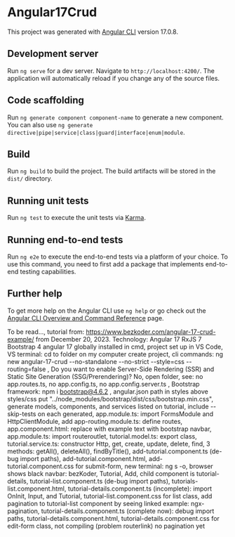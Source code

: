# Angular17Crud

This project was generated with [Angular CLI](https://github.com/angular/angular-cli) version 17.0.8.

## Development server

Run `ng serve` for a dev server. Navigate to `http://localhost:4200/`. The application will automatically reload if you change any of the source files.

## Code scaffolding

Run `ng generate component component-name` to generate a new component. You can also use `ng generate directive|pipe|service|class|guard|interface|enum|module`.

## Build

Run `ng build` to build the project. The build artifacts will be stored in the `dist/` directory.

## Running unit tests

Run `ng test` to execute the unit tests via [Karma](https://karma-runner.github.io).

## Running end-to-end tests

Run `ng e2e` to execute the end-to-end tests via a platform of your choice. To use this command, you need to first add a package that implements end-to-end testing capabilities.

## Further help

To get more help on the Angular CLI use `ng help` or go check out the [Angular CLI Overview and Command Reference](https://angular.io/cli) page.

To be read...,
tutorial from: https://www.bezkoder.com/angular-17-crud-example/ from December 20, 2023. Technology:
Angular 17
RxJS 7
Bootstrap 4
angular 17 globally installed in cmd, project set up in VS Code, VS terminal: cd to folder on my computer create project, cli commands:
ng new angular-17-crud --no-standalone --no-strict --style=css --routing=false ,
Do you want to enable Server-Side Rendering (SSR) and Static Site 
Generation (SSG/Prerendering)? No,
open folder, 
see: no app.routes.ts, no app.config.ts, no app.config.server.ts , 
Bootstrap framework: npm i bootstrap@4.6.2 , angular.json path in styles above styles/css put "../node_modules/bootstrap/dist/css/bootstrap.min.css",
generate models, components, and services listed on tutorial,
include --skip-tests on each generated,
app.module.ts: import FormsModule and 
HttpClientModule, 
add app-routing.module.ts:
define routes,
app.component.html: replace with example text with bootstrap navbar,
app.module.ts: import routeroutlet,
tutorial.model.ts: export class,
tutorial.service.ts: constructor Http, get, create, update, delete, find, 3 methods: getAll(),
deleteAll(),
findByTitle(),
add-tutorial.component.ts (de-bug import paths),
add-tutorial.component.html,
add-tutorial.component.css for submit-form, 
new terminal:
ng s -o,
browser shows black navbar: bezKoder, Tutorial, Add,
child component is tutorial-details,
tutorial-list.component.ts (de-bug import paths), 
tutorials-list.component.html,
tutorial-details.component.ts (incomplete): import OnInit, Input, and Tutorial,
tutorial-list.component.css for list class,
add pagination to tutorial-list component by seeing linked example: ngx-pagination,
tutorial-details.component.ts (complete now): debug import paths,
tutorial-details.component.html,
tutorial-details.component.css for edit-form class,
not compiling (problem routerlink) no pagination yet


